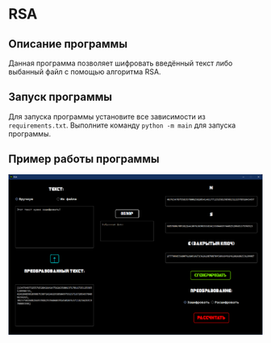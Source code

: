 # RSA

## Описание программы

Данная программа позволяет шифровать введённый текст либо выбанный файл с помощью алгоритма RSA.

## Запуск программы

Для запуска программы установите все зависимости из `requirements.txt`. Выполните команду `python -m main` для запуска программы.

## Пример работы программы

![ref_1](ref_1.png)